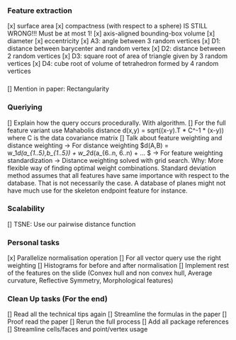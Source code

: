### Feature extraction
[x] surface area
[x] compactness (with respect to a sphere) IS STILL WRONG!!! Must be at most 1!
[x] axis-aligned bounding-box volume
[x] diameter
[x] eccentricity
[x] A3: angle between 3 random vertices
[x] D1: distance between barycenter and random vertex
[x] D2: distance between 2 random vertices
[x] D3: square root of area of triangle given by 3 random vertices
[x] D4: cube root of volume of tetrahedron formed by 4 random vertices

### 
[] Mention in paper: Rectangularity

### Queriying
[] Explain how the query occurs procedurally. With algorithm.
[] For the full feature variant use Mahabolis distance d(x,y) = sqrt((x-y).T * C^-1 * (x-y)) where C is the data covariance matrix
[] Talk about feature weighting and distance weighting 
    -> For distance weighting $d(A,B) = w_1*d(a_{1..5},b_{1..5}) + w_2*d(a_{6..n, 6..n) + ... $
    -> For feature weighting standardization 
    -> Distance weighting solved with grid search. Why: More flexible way of finding optimal weight combinations. Standard deviation method assumes that all features have same importance with respect to the database. That is not necessarily the case. A database of planes might not have much use for the skeleton endpoint feature for instance. 

### Scalability
[] TSNE: Use our pairwise distance function

### Personal tasks
[x] Parallelize normalisation operation 
[] For all vector query use the right weighting
[] Histograms for before and after normalisation
[] Implement rest of the features on the slide (Convex hull and non convex hull, Average curvature, Reflective Symmetry, Morphological features)


### Clean Up tasks (For the end)
[] Read all the technical tips again
[] Streamline the formulas in the paper
[] Proof read the paper
[] Rerun the full process
[] Add all package references
[] Streamline cells/faces and point/vertex usage


